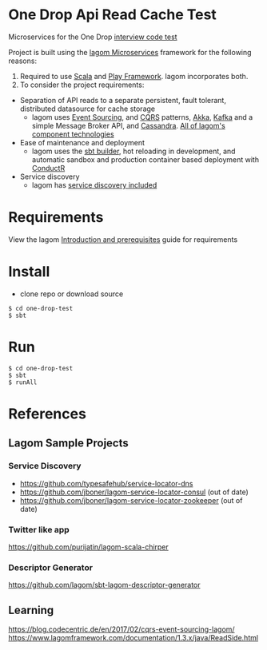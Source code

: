 # One Drop Api Read Cache Test

Microservices for the One Drop [interview code test](CHALLANGE.md)

Project is built using the [lagom Microservices](https://www.lagomframework.com/) framework for the following reasons:
1. Required to use [Scala](https://www.scala-lang.org/) and [Play Framework](https://www.playframework.com/). lagom incorporates both.
1. To consider the project requirements:
 - Separation of API reads to a separate persistent, fault tolerant, distributed datasource for cache storage
   - lagom uses [Event Sourcing](https://martinfowler.com/eaaDev/EventSourcing.html), and [CQRS](https://martinfowler.com/bliki/CQRS.html) patterns, [Akka](http://akka.io/), [Kafka](https://kafka.apache.org/) and a simple Message Broker API, and [Cassandra](http://cassandra.apache.org/). [All of lagom's component technologies](https://www.lagomframework.com/documentation/1.3.x/scala/ComponentTechnologies.html)
 - Ease of maintenance and deployment
   - lagom uses the [sbt builder](http://www.scala-sbt.org/), hot reloading in development, and automatic sandbox and production container based deployment with [ConductR](https://conductr.lightbend.com/)
 - Service discovery
   - lagom has [service discovery included](https://www.lagomframework.com/documentation/1.3.x/scala/ServiceDiscovery.html)
 
# Requirements

View the lagom [Introduction and prerequisites](https://www.lagomframework.com/documentation/1.3.x/scala/Installation.html#JDK) guide for requirements

# Install

- clone repo or download source
```
$ cd one-drop-test
$ sbt
```

# Run

```
$ cd one-drop-test
$ sbt
$ runAll
```

# References

## Lagom Sample Projects

### Service Discovery
- https://github.com/typesafehub/service-locator-dns
- https://github.com/jboner/lagom-service-locator-consul (out of date)
- https://github.com/jboner/lagom-service-locator-zookeeper (out of date)

### Twitter like app
https://github.com/purijatin/lagom-scala-chirper

### Descriptor Generator
https://github.com/lagom/sbt-lagom-descriptor-generator

## Learning
https://blog.codecentric.de/en/2017/02/cqrs-event-sourcing-lagom/
https://www.lagomframework.com/documentation/1.3.x/java/ReadSide.html